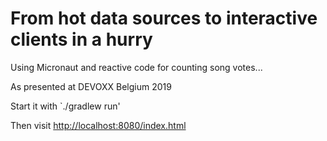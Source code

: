 # From hot data sources to interactive clients in a hurry

Using Micronaut and reactive code for counting song votes...

As presented at DEVOXX Belgium 2019

Start it with `./gradlew run'

Then visit <http://localhost:8080/index.html>
